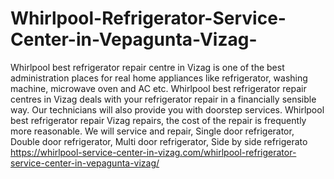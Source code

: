 # Whirlpool-Refrigerator-Service-Center-in-Vepagunta-Vizag-
Whirlpool best refrigerator repair centre in Vizag is one of the best administration places for real home appliances like refrigerator, washing machine, microwave oven and AC etc. Whirlpool best refrigerator repair centres in Vizag deals with your refrigerator repair in a financially sensible way. Our technicians will also provide you with doorstep services. Whirlpool best refrigerator repair Vizag repairs, the cost of the repair is frequently more reasonable. We will service and repair, Single door refrigerator, Double door refrigerator, Multi door refrigerator, Side by side refrigerato   https://whirlpool-service-center-in-vizag.com/whirlpool-refrigerator-service-center-in-vepagunta-vizag/
